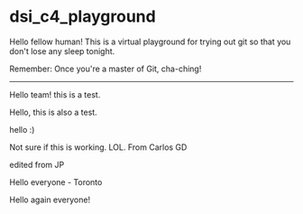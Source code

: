 # dsi_c4_playground

Hello fellow human! This is a virtual playground for trying out git so that you don't lose any sleep tonight.

Remember: Once you're a master of Git, cha-ching!

---

Hello team! this is a test.

Hello, this is also a test.

hello :)

Not sure if this is working. LOL. From Carlos GD

edited from JP

Hello everyone - Toronto 
































Hello again everyone!
